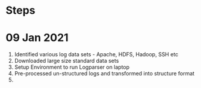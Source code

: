 # Steps

# 09 Jan 2021
1. Identified various log data sets - Apache, HDFS, Hadoop, SSH etc
2. Downloaded large size standard data sets 
3. Setup Environment to run Logparser on laptop
4. Pre-processed un-structured logs and transformed into structure format
5.
